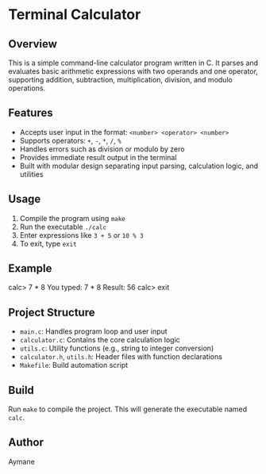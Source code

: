 # Terminal Calculator

## Overview
This is a simple command-line calculator program written in C. It parses and evaluates basic arithmetic expressions with two operands and one operator, supporting addition, subtraction, multiplication, division, and modulo operations.

## Features
- Accepts user input in the format: `<number> <operator> <number>`
- Supports operators: `+`, `-`, `*`, `/`, `%`
- Handles errors such as division or modulo by zero
- Provides immediate result output in the terminal
- Built with modular design separating input parsing, calculation logic, and utilities

## Usage
1. Compile the program using `make`
2. Run the executable `./calc`
3. Enter expressions like `3 + 5` or `10 % 3`
4. To exit, type `exit`

## Example
calc> 7 * 8
You typed: 7 * 8
Result: 56
calc> exit


## Project Structure
- `main.c`: Handles program loop and user input
- `calculator.c`: Contains the core calculation logic
- `utils.c`: Utility functions (e.g., string to integer conversion)
- `calculator.h`, `utils.h`: Header files with function declarations
- `Makefile`: Build automation script

## Build
Run `make` to compile the project. This will generate the executable named `calc`.

## Author
Aymane 
